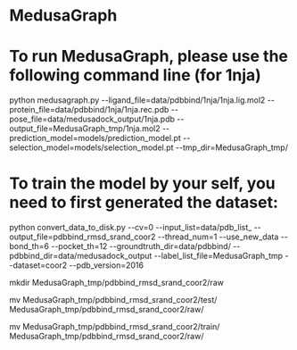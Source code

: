 # MedusaGraph

# To run MedusaGraph, please use the following command line (for 1nja)
python medusagraph.py --ligand_file=data/pdbbind/1nja/1nja.lig.mol2 --protein_file=data/pdbbind/1nja/1nja.rec.pdb --pose_file=data/medusadock_output/1nja.pdb --output_file=MedusaGraph_tmp/1nja.mol2 --prediction_model=models/prediction_model.pt --selection_model=models/selection_model.pt --tmp_dir=MedusaGraph_tmp/

# To train the model by your self, you need to first generated the dataset:
python convert_data_to_disk.py --cv=0 --input_list=data/pdb_list_ --output_file=pdbbind_rmsd_srand_coor2 --thread_num=1 --use_new_data --bond_th=6 --pocket_th=12 --groundtruth_dir=data/pdbbind/ --pdbbind_dir=data/medusadock_output --label_list_file=MedusaGraph_tmp --dataset=coor2 --pdb_version=2016

mkdir MedusaGraph_tmp/pdbbind_rmsd_srand_coor2/raw

mv MedusaGraph_tmp/pdbbind_rmsd_srand_coor2/test/ MedusaGraph_tmp/pdbbind_rmsd_srand_coor2/raw/

mv MedusaGraph_tmp/pdbbind_rmsd_srand_coor2/train/ MedusaGraph_tmp/pdbbind_rmsd_srand_coor2/raw/
